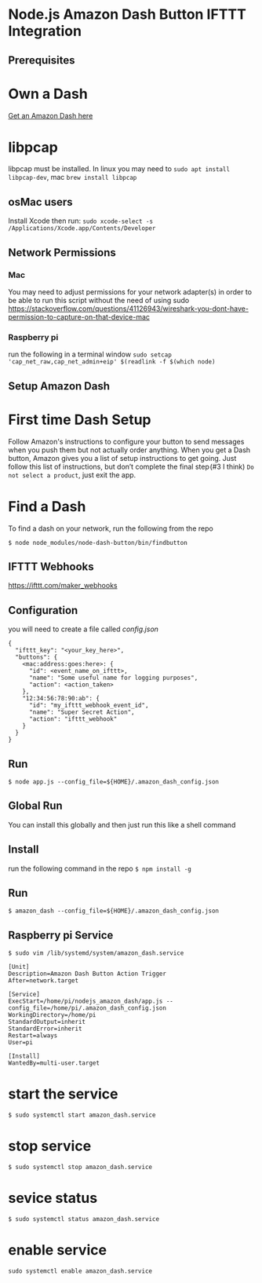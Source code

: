 # Node.js Amazon Dash Button IFTTT Integration

Prerequisites
-----------
# Own a Dash
[Get an Amazon Dash here](https://www.amazon.com/s/?tag=tied2you-20&field-keywords=amazon+dash+button)

# libpcap
libpcap must be installed. In linux you may need to `sudo apt install libpcap-dev`, mac `brew install libpcap`

## osMac users
Install Xcode then run: `sudo xcode-select -s /Applications/Xcode.app/Contents/Developer`

## Network Permissions
### Mac
You may need to adjust permissions for your network adapter(s) in order to be able to run this script without
the need of using sudo
https://stackoverflow.com/questions/41126943/wireshark-you-dont-have-permission-to-capture-on-that-device-mac

### Raspberry pi
run the following in a terminal window
```sudo setcap 'cap_net_raw,cap_net_admin+eip' $(readlink -f $(which node)```

Setup Amazon Dash
-----------------
# First time Dash Setup
Follow Amazon's instructions to configure your button to send messages when you push them but not actually order anything. When you get a Dash button, Amazon gives you a list of setup instructions to get going. Just follow this list of instructions, but don’t complete the final step (#3 I think) `Do not select a product`, just exit the app.

# Find a Dash
To find a dash on your network, run the following from the repo
```
$ node node_modules/node-dash-button/bin/findbutton
```

IFTTT Webhooks
--------------
https://ifttt.com/maker_webhooks

Configuration
-------------
you will need to create a file called *config.json*
```
{
  "ifttt_key": "<your_key_here>",
  "buttons": {
    <mac:address:goes:here>: {
      "id": <event_name_on_ifttt>,
      "name": "Some useful name for logging purposes",
      "action": <action_taken>
    },
    "12:34:56:78:90:ab": {
      "id": "my_ifttt_webhook_event_id",
      "name": "Super Secret Action",
      "action": "ifttt_webhook"
    }
  }
}
```

Run
---
``` $ node app.js --config_file=${HOME}/.amazon_dash_config.json ```

Global Run
----------
You can install this globally and then just run this like a shell command

## Install
run the following command in the repo
``` $ npm install -g ```

## Run
``` $ amazon_dash --config_file=${HOME}/.amazon_dash_config.json ```

Raspberry pi Service
--------------------
``` $ sudo vim /lib/systemd/system/amazon_dash.service ```
```
[Unit]
Description=Amazon Dash Button Action Trigger
After=network.target

[Service]
ExecStart=/home/pi/nodejs_amazon_dash/app.js --config_file=/home/pi/.amazon_dash_config.json
WorkingDirectory=/home/pi
StandardOutput=inherit
StandardError=inherit
Restart=always
User=pi

[Install]
WantedBy=multi-user.target
```
# start the service
``` $ sudo systemctl start amazon_dash.service ```

# stop service
``` $ sudo systemctl stop amazon_dash.service ```

# sevice status
``` $ sudo systemctl status amazon_dash.service ```

# enable service
``` sudo systemctl enable amazon_dash.service ```
